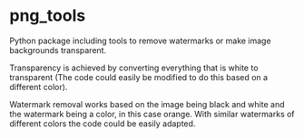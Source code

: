 # png_tools
Python package including tools to remove watermarks or make image backgrounds transparent.

Transparency is achieved by converting everything that is white to transparent (The code could easily be modified to do this based on a different color).

Watermark removal works based on the image being black and white and the watermark being a color, in this case orange.  With similar watermarks of different colors the code could be easily adapted.  
